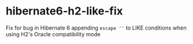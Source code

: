 # hibernate6-h2-like-fix
Fix for bug in Hibernate 6 appending `escape ''` to LIKE conditions when using H2's Oracle compatibility mode

